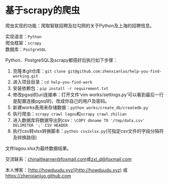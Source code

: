 # 基于scrapy的爬虫

爬虫实现的功能：爬取智联招聘及拉勾网的关于Python及上海的招聘信息。

实现语言：`Python`  
爬虫框架：`scrapy`  
数据库：`PostgreSQL`

Python、PostgreSQL及scrapy都搭好后执行如下步骤：

1. 克隆本git仓库：`git clone git@github.com:zhenxianluo/help-you-find-working.git`
2. 进入项目目录：`cd help-you-find-work`
3. 安装依赖包：`pip install -r requirement.txt`
4. 修改pgsql的uri连接串：打开文件‘vim works/settings.py’可以看到最后一行是配置连接pgsql的，改成你自己的用户及密码。
5. 新建works表用来存储数据：`python works/create_db/createdb.py`
6. 执行爬虫：`scrapy crawl lagou`和`scrapy crawl zhilian`
7. 进入数据库将数据导出到csv：`\COPY dbname TO '/tmp/data.csv' DELIMITER ';' CSV HEADER`
8. 执行csv转xlsx转换脚本：`python csv2xlsx.py`(可指定csv文件的字段分隔符及转换路径)

文件lagou.xlsx为最终数据结果。

交流联系：<chinaitlearner@foxmail.com>或<zxl_d@foxmail.com>

本人博客：[http://howduudu.xyz](http://howduudu.xyz) 或 https://zhenxianluo.github.com
